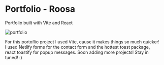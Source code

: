 # Portfolio - Roosa
Portfolio built with Vite and React


![portfolio](https://github.com/rohms/new-portfolio/assets/86847314/1a1ef038-dd15-4ce5-8361-fe8e181e1d09)



For this portoflio project I used Vite, cause it makes things so much quicker!
I used Netlify forms for the contact form and the hottest toast package, react toastify for popup messages.
Soon adding more projects! Stay in tuned! :)
